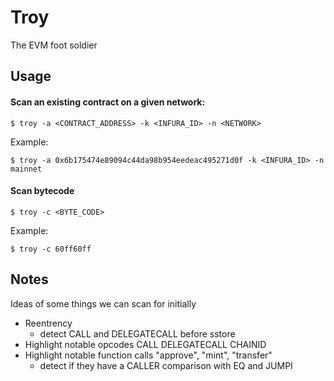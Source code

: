 # Troy

The EVM foot soldier

## Usage

#### Scan an existing contract on a given network:

```
$ troy -a <CONTRACT_ADDRESS> -k <INFURA_ID> -n <NETWORK>
```

Example:

```
$ troy -a 0x6b175474e89094c44da98b954eedeac495271d0f -k <INFURA_ID> -n mainnet
```

#### Scan bytecode

```
$ troy -c <BYTE_CODE>
```

Example:

```
$ troy -c 60ff60ff
```

## Notes

Ideas of some things we can scan for initially

- Reentrency
  - detect CALL and DELEGATECALL before sstore
- Highlight notable opcodes CALL DELEGATECALL CHAINID
- Highlight notable function calls "approve", "mint", "transfer"
  - detect if they have a CALLER comparison with EQ and JUMPI
